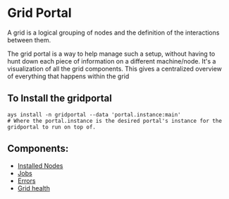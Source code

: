 # Grid Portal

A grid is a logical grouping of nodes and the definition of the interactions between them.

The grid portal is a way to help manage such a setup, without having to hunt down each piece of information on a different machine/node. It's a visualization of all the grid components. This gives a centralized overview of everything that happens within the grid

## To Install the gridportal

```
ays install -n gridportal --data 'portal.instance:main'
# Where the portal.instance is the desired portal's instance for the gridportal to run on top of.
```

## Components:

- [Installed Nodes](Nodes.md)
- [Jobs](Jobs.md)
- [Errors](Errors.md)
- [Grid health](CheckStatus.md)
